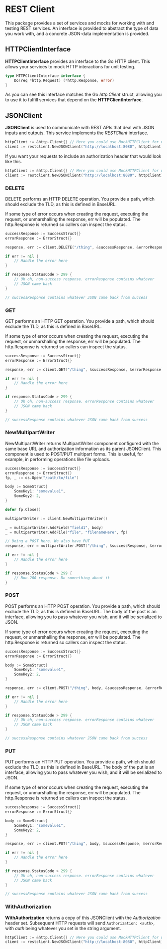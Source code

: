 # REST Client

This package provides a set of services and mocks for working with and testing REST services. An interface is provided to abstract the type of data you work with, and a concrete JSON-data implementation is provided.

## HTTPClientInterface

**HTTPClientInterface** provides an interface to the Go HTTP client. This allows your services to mock HTTP interactions for unit testing.

```go
type HTTPClientInterface interface {
	Do(req *http.Request) (*http.Response, error)
}
```

As you can see this interface matches the Go *http.Client* struct, allowing you to use it to fulfill services that depend on the **HTTPClientInterface**.

## JSONClient

**JSONClient** is used to communicate with REST APIs that deal with JSON inputs and outputs. This service implements the *RESTClient* interface.

```go
httpClient := &http.Client{} // Here you could use MockHTTPClient for unit tests
client := restclient.NewJSONClient("http://localhost:8080", httpClient)
```

If you want your requests to include an authorization header that would look like this.

```go
httpClient := &http.Client{} // Here you could use MockHTTPClient for unit tests
client := restclient.NewJSONClient("http://localhost:8080", httpClient).WithAuthorization("Bearer " + token)
```

### DELETE

DELETE performs an HTTP DELETE operation. You provide a path, which should exclude the TLD, as this is defined in BaseURL. 

If some type of error occurs when creating the request, executing the request,
or unmarshalling the response, err will be populated. The http.Response is returned so callers can inspect the status.

```go
successResponse := SuccessStruct{}
errorResponse := ErrorStruct{}

response, err := client.DELETE("/thing", &successResponse, &errorResponse)

if err != nil {
	// Handle the error here
}

if response.StatusCode > 299 {
	// Uh oh, non-success response. errorResponse contains whatever
	// JSON came back
}

// successResponse contains whatever JSON came back from success
```

### GET

GET performs an HTTP GET operation. You provide a path, which should exclude the TLD, as this is defined in BaseURL.

If some type of error occurs when creating the request, executing the request,
or unmarshalling the response, err will be populated. The http.Response is returned so callers can inspect the status.

```go
successResponse := SuccessStruct{}
errorResponse := ErrorStruct{}

response, err := client.GET("/thing", &successResponse, &errorResponse)

if err != nil {
	// Handle the error here
}

if response.StatusCode > 299 {
	// Uh oh, non-success response. errorResponse contains whatever
	// JSON came back
}

// successResponse contains whatever JSON came back from success
```

### NewMultipartWriter

NewMultipartWriter returns MultipartWriter component configured with the same base URL and authorization information as its parent JSONClient. This component is used to POST/PUT multipart forms. This is useful, for example, in performing operations like file uploads.

```go
successResponse := SuccessStruct{}
errorResponse := ErrorStruct{}
fp, _ := os.Open("/path/to/file")

body := SomeStruct{
	SomeKey1: "somevalue1",
	SomeKey2: 2,
}

defer fp.Close()

multipartWriter := client.NewMultipartWriter()

_ = multipartWriter.AddField("field1", body)
_ = multipartWriter.AddFile("file", "filenameHere", fp)

// Doing a POST here. We also have PUT
response, err = multipartWriter.POST("/thing", &successResponse, &errorResponse)

if err != nil {
	// Handle the error here
}

if response.StatusCode > 299 {
	// Non-200 response. Do someething about it
}
```

### POST

POST performs an HTTP POST operation. You provide a path, which should exclude the TLD, as this is defined in BaseURL. The body of the post is an interface, allowing you to pass whatever you wish, and it will be serialized to JSON.

If some type of error occurs when creating the request, executing the request,
or unmarshalling the response, err will be populated. The http.Response is returned so callers can inspect the status.

```go
successResponse := SuccessStruct{}
errorResponse := ErrorStruct{}

body := SomeStruct{
	SomeKey1: "somevalue1",
	SomeKey2: 2,
}

response, err := client.POST("/thing", body, &successResponse, &errorResponse)

if err != nil {
	// Handle the error here
}

if response.StatusCode > 299 {
	// Uh oh, non-success response. errorResponse contains whatever
	// JSON came back
}

// successResponse contains whatever JSON came back from success
```

### PUT

PUT performs an HTTP PUT operation. You provide a path, which should exclude the TLD, as this is defined in BaseURL. The body of the put is an interface, allowing you to pass whatever you wish, and it will be serialized to JSON.

If some type of error occurs when creating the request, executing the request,
or unmarshalling the response, err will be populated. The http.Response is returned so callers can inspect the status.

```go
successResponse := SuccessStruct{}
errorResponse := ErrorStruct{}

body := SomeStruct{
	SomeKey1: "somevalue1",
	SomeKey2: 2,
}

response, err := client.PUT("/thing", body, &successResponse, &errorResponse)

if err != nil {
	// Handle the error here
}

if response.StatusCode > 299 {
	// Uh oh, non-success response. errorResponse contains whatever
	// JSON came back
}

// successResponse contains whatever JSON came back from success
```

### WithAuthorization

**WithAuthorization** returns a copy of this JSONClient with the *Authorization* header set. Subsequent HTTP requests will send `Authorization: <auth>`, with *auth* being whatever you set in the string argument.

```go
httpClient := &http.Client{} // Here you could use MockHTTPClient for unit tests
client := restclient.NewJSONClient("http://localhost:8080", httpClient).WithAuthorization("Bearer " + token)
```

